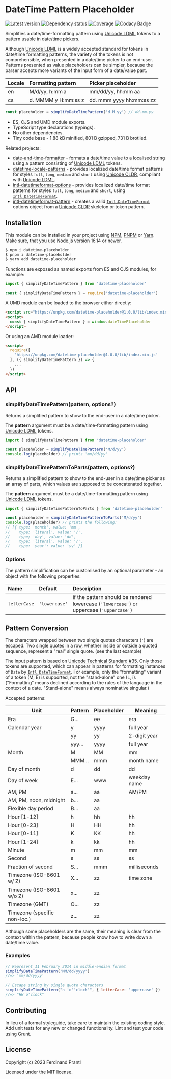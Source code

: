 # DateTime Pattern Placeholder

[![Latest version](https://img.shields.io/npm/v/datetime-placeholder)
 ![Dependency status](https://img.shields.io/librariesio/release/npm/datetime-placeholder)
](https://www.npmjs.com/package/datetime-placeholder)
[![Coverage](https://codecov.io/gh/prantlf/datetime-placeholder/branch/master/graph/badge.svg)](https://codecov.io/gh/prantlf/datetime-placeholder)
[![Codacy Badge](https://api.codacy.com/project/badge/Grade/9f1034029c0747a980cd49f64f16338b)](https://www.codacy.com/app/prantlf/datetime-placeholder?utm_source=github.com&amp;utm_medium=referral&amp;utm_content=prantlf/datetime-placeholder&amp;utm_campaign=Badge_Grade)

Simplifies a date/time-formatting pattern using [Unicode LDML] tokens to a pattern usable in date/time pickers.

Although [Unicode LDML] is a widely accepted standard for tokens in date/time formatting patterns, the variety of the tokens is not comprehensible, when presented in a date/time picker to an end-user. Patterns presented as value placeholders can be simpler, because the parser accepts more variants of the input form of a date/value part.

| Locale | Formatting pattern  | Picker placeholder          |
|:-------|:--------------------|:----------------------------|
| en     | M/d/yy, h:mm a      | mm/dd/yy, hh:mm aa          |
| cs     | d. MMMM y H:mm:ss z | dd. mmm yyyy hh:mm:ss zz    |

```js
const placeholder = simplifyDateTimePattern('d.M.yy') // dd.mm.yy
```

* ES, CJS and UMD module exports.
* TypeScript type declarations (typings).
* No other dependencies.
* Tiny code base - 1.88 kB minified, 801 B gzipped, 731 B brotlied.

Related projects:

* [date-and-time-formatter] - formats a date/time value to a localised string using a pattern consisting of [Unicode LDML] tokens.
* [datetime-locale-patterns] - provides localized date/time format patterns for styles `full`, `long`, `medium` and `short` using [Unicode CLDR], compliant with [Unicode LDML].
* [intl-datetimeformat-options] - provides localized date/time format patterns for styles `full`, `long`, `medium` and `short`, using [`Intl.DateTimeFormat`].
* [intl-datetimeformat-pattern] - creates a valid [`Intl.DateTimeFormat`] options object from a [Unicode CLDR] skeleton or token pattern.

## Installation

This module can be installed in your project using [NPM], [PNPM] or [Yarn]. Make sure, that you use [Node.js] version 16.14 or newer.

```sh
$ npm i datetime-placeholder
$ pnpm i datetime-placeholder
$ yarn add datetime-placeholder
```

Functions are exposed as named exports from ES and CJS modules, for example:

```js
import { simplifyDateTimePattern } from 'datetime-placeholder'
```

```js
const { simplifyDateTimePattern } = require('datetime-placeholder')
```

A UMD module can be loaded to the browser either directly:

```html
<script src="https://unpkg.com/datetime-placeholder@1.0.0/lib/index.min.js"></script>
<script>
  const { simplifyDateTimePattern } = window.dateTimePlaceholder
</script>
```

Or using an AMD module loader:

```html
<script>
  require([
    'https://unpkg.com/datetime-placeholder@1.0.0/lib/index.min.js'
  ], ({ simplifyDateTimePattern }) => {
    ...
  })
</script>
```

## API

### simplifyDateTimePattern(pattern, options?)

Returns a simplified pattern to show to the end-user in a date/time picker.

The **pattern** argument must be a date/time-formatting pattern using [Unicode LDML] tokens.

```js
import { simplifyDateTimePattern } from 'datetime-placeholder'

const placeholder = simplifyDateTimePattern('M/d/yy')
console.log(placeholder) // prints 'mm/dd/yy'
```

### simplifyDateTimePatternToParts(pattern, options?)

Returns a simplified pattern to show to the end-user in a date/time picker as an array of parts, which values are supposed to be concatenated together.

The **pattern** argument must be a date/time-formatting pattern using [Unicode LDML] tokens.

```js
import { simplifyDateTimePatternToParts } from 'datetime-placeholder'

const placeholder = simplifyDateTimePatternToParts('M/d/yy')
console.log(placeholder) // prints the following:
// [{ type: 'month', value: 'mm',
//    type: 'literal', value: '/',
//    type; 'day', value: 'dd',
//    type: 'literal', value: '/',
//    type: 'year': value: 'yy' }]
```

### Options

The pattern simplification can be customised by an optional parameter - an object with the following properties:

| Name         | Default       | Description |
|:-------------|:--------------|:------------|
| `letterCase` | `'lowercase'` | if the pattern should be rendered lowercase (`'lowercase'`) or uppercase (`'uppercase'`) |


## Pattern Conversion

The characters wrapped between two single quotes characters (`'`) are escaped.
Two single quotes in a row, whether inside or outside a quoted sequence,
represent a "real" single quote. (see the last example)

The input pattern is based on [Unicode Technical Standard #35].
Only those tokens are supported, which can appear in patterns for formatting
instances of `Date` by [`Intl.DateTimeFormat`]. For example, only the "formatting"
variant of a token (M, E) is supported, not the "stand-alone" one (L, i).
("Formatting" means declined according to the rules of the language
 in the context of a date. "Stand-alone" means always nominative singular.)

Accepted patterns:

| Unit                         | Pattern | Placeholder | Meaning      |
|------------------------------|---------|-------------|--------------|
| Era                          | G...    | ee          | era          |
| Calendar year                | y       | yyyy        | full year    |
|                              | yy      | yy          | 2-digit year |
|                              | yyy...  | yyyy        | full year    |
| Month                        | M | MM  | mm          | month number |
|                              | MMM...  | mmm         | month name   |
| Day of month                 | d | dd  | dd          | day number   |
| Day of week                  | E...    | www         | weekday name |
| AM, PM                       | a...    | aa          | AM/PM        |
| AM, PM, noon, midnight       | b...    | aa          |              |
| Flexible day period          | B...    | aa          |              |
| Hour [1-12]                  | h | hh  | hh          | hours        |
| Hour [0-23]                  | H | HH  | hh          |              |
| Hour [0-11]                  | K | KK  | hh          |              |
| Hour [1-24]                  | k | kk  | hh          |              |
| Minute                       | m | mm  | mm          | minutes      |
| Second                       | s | ss  | ss          | seconds      |
| Fraction of second           | S...    | mmm         | milliseconds |
| Timezone (ISO-8601 w/ Z)     | X...    | zz          | time zone    |
| Timezone (ISO-8601 w/o Z)    | x...    | zz          |              |
| Timezone (GMT)               | O...    | zz          |              |
| Timezone (specific non-loc.) | z...    | zz          |              |

Although some placeholders are the same, their meaning is clear from the context within the pattern, because people know how to write down a date/time value.

### Examples

```js
// Represent 11 February 2014 in middle-endian format
simplifyDateTimePattern('MM/dd/yyyy')
//=> 'mm/dd/yyyy'
```

```js
// Escape string by single quote characters
simplifyDateTimePattern("h 'o''clock'", { letterCase: 'uppercase' })
//=> "HH o'clock"
```

## Contributing

In lieu of a formal styleguide, take care to maintain the existing coding style.  Add unit tests for any new or changed functionality. Lint and test your code using Grunt.

## License

Copyright (c) 2023 Ferdinand Prantl

Licensed under the MIT license.

[Node.js]: http://nodejs.org/
[NPM]: https://www.npmjs.com/
[PNPM]: https://pnpm.io/
[Yarn]: https://yarnpkg.com/
[date-and-time-formatter]: https://github.com/prantlf/date-and-time-formatter
[datetime-locale-patterns]: https://github.com/prantlf/datetime-locale-patterns
[intl-datetimeformat-pattern]: https://github.com/caridy/intl-datetimeformat-pattern
[intl-datetimeformat-options]: https://github.com/prantlf/intl-datetimeformat-options
[Unicode LDML]: https://unicode.org/reports/tr35/
[Unicode CLDR]: https://cldr.unicode.org/
[`Intl.DateTimeFormat`]: https://developer.mozilla.org/en-US/docs/Web/JavaScript/Reference/Global_Objects/Intl/DateTimeFormat
[Unicode Technical Standard #35]: https://www.unicode.org/reports/tr35/tr35-dates.html#Date_Field_Symbol_Table
